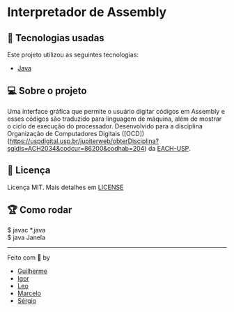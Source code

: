 # Interpretador de Assembly

## :rocket: Tecnologias usadas
Este projeto utilizou as seguintes tecnologias:
- [Java](https://www.java.com/pt_BR/)

## :computer: Sobre o projeto
Uma interface gráfica que permite o usuário digitar códigos em Assembly e esses códigos são traduzido para linguagem de máquina, além de mostrar o ciclo de execução do processador. Desenvolvido para a disciplina Organização de Computadores Digitais ([OCD])(https://uspdigital.usp.br/jupiterweb/obterDisciplina?sgldis=ACH2034&codcur=86200&codhab=204) da [EACH-USP](http://www5.each.usp.br/).

## :memo: Licença
Licença MIT. Mais detalhes em [LICENSE](LICENSE.md)

## :trophy: Como rodar
$ javac *.java  
$ java Janela

---

Feito com :purple_heart: by
- [Guilherme](https://github.com/GuilhermeFernandes01/)
- [Igor](https://github.com/igordearaujo)
- [Leo](https://github.com/lkmatsuda)
- [Marcelo](https://github.com/marcelo2132000)
- [Sérgio](https://github.com/Sergio2500)